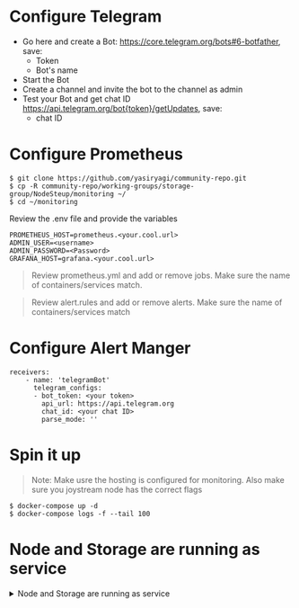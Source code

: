 # Configure Telegram
* Go here and create a Bot: https://core.telegram.org/bots#6-botfather, save:
  - Token
  - Bot's name
* Start the Bot
* Create a channel and invite the bot to the channel as admin
* Test your Bot and get chat ID https://api.telegram.org/bot{token}/getUpdates, save:
  - chat ID

# Configure Prometheus

```
$ git clone https://github.com/yasiryagi/community-repo.git
$ cp -R community-repo/working-groups/storage-group/NodeSteup/monitoring ~/
$ cd ~/monitoring

```
Review the .env file and provide the variables
```
PROMETHEUS_HOST=prometheus.<your.cool.url>
ADMIN_USER=<username>
ADMIN_PASSWORD=<Password>
GRAFANA_HOST=grafana.<your.cool.url>
```

> Review prometheus.yml and add or remove jobs. Make sure the name of containers/services match.

> Review alert.rules and add or remove alerts. Make sure the name of containers/services match

# Configure Alert Manger

```
receivers:
    - name: 'telegramBot'
      telegram_configs:
      - bot_token: <your token>
        api_url: https://api.telegram.org
        chat_id: <your chat ID>
        parse_mode: ''
```
# Spin it up

> Note: Make usre the hosting is configured for monitoring. Also make sure you joystream node has the correct flags

```
$ docker-compose up -d
$ docker-compose logs -f --tail 100
```

# Node and Storage are running as service
<details>
  <summary>Node and Storage are running as service</summary>
  
## Option 1 - Docker 
```
$ mv docker-compose_service.yml docker-compose.yml
$ mv prometheus_service.yml prometheus.yml

$ docker-compose up -d
$ docker-compose logs -f --tail 100
```

## Option 2 - As a service

[Go here for the installation guide](./monitoring-systemd/README.md)


 </details>
